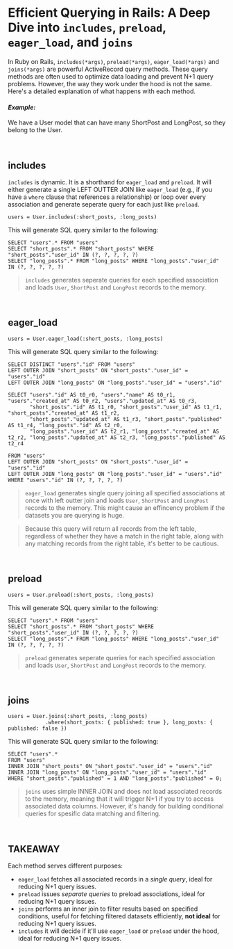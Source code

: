 # Efficient Querying in Rails: A Deep Dive into `includes`, `preload`, `eager_load`, and `joins`

In Ruby on Rails, `includes(*args)`, `preload(*args)`, `eager_load(*args)` and `joins(*args)` are powerful ActiveRecord query methods. These query methods are often used to optimize data loading and prevent N+1 query problems. However, the way they work under the hood is not the same. Here's a detailed explanation of what happens with each method.

#### _Example:_
We have a User model that can have many ShortPost and LongPost, so they belong to the User.

<br>

## includes

`includes` is dynamic. It is a shorthand for `eager_load` and `preload`. It will either generate a single LEFT OUTTER JOIN like `eager_load` (e.g., if you have a `where` clause that references a relationship) or loop over every association and generate seperate query for each just like `preload`.

```
users = User.includes(:short_posts, :long_posts)
```

This will generate SQL query similar to the following:

```
SELECT "users".* FROM "users"
SELECT "short_posts".* FROM "short_posts" WHERE "short_posts"."user_id" IN (?, ?, ?, ?, ?)
SELECT "long_posts".* FROM "long_posts" WHERE "long_posts"."user_id" IN (?, ?, ?, ?, ?)
```

> `includes` generates seperate queries for each specified association and loads `User`, `ShortPost` and `LongPost` records to the memory.


<br>

## eager_load
```
users = User.eager_load(:short_posts, :long_posts)
```

This will generate SQL query similar to the following:

```
SELECT DISTINCT "users"."id" FROM "users"
LEFT OUTER JOIN "short_posts" ON "short_posts"."user_id" = "users"."id"
LEFT OUTER JOIN "long_posts" ON "long_posts"."user_id" = "users"."id"

SELECT "users"."id" AS t0_r0, "users"."name" AS t0_r1, "users"."created_at" AS t0_r2, "users"."updated_at" AS t0_r3,
       "short_posts"."id" AS t1_r0, "short_posts"."user_id" AS t1_r1, "short_posts"."created_at" AS t1_r2,
       "short_posts"."updated_at" AS t1_r3, "short_posts"."published" AS t1_r4, "long_posts"."id" AS t2_r0,
       "long_posts"."user_id" AS t2_r1, "long_posts"."created_at" AS t2_r2, "long_posts"."updated_at" AS t2_r3, "long_posts"."published" AS t2_r4 

FROM "users"
LEFT OUTER JOIN "short_posts" ON "short_posts"."user_id" = "users"."id"
LEFT OUTER JOIN "long_posts" ON "long_posts"."user_id" = "users"."id"
WHERE "users"."id" IN (?, ?, ?, ?, ?)
```

> `eager_load` generates single query joining all specified associations at once with left outter join and loads `User`, `ShortPost` and `LongPost` records to the memory. This might cause an effincency problem if the datasets you are querying is huge. 

> Because this query will return all records from the left table, regardless of whether they have a match in the right table, along with any matching records from the right table, it's better to be cautious.

<br>


## preload
```
users = User.preload(:short_posts, :long_posts)
```

This will generate SQL query similar to the following:

```
SELECT "users".* FROM "users"
SELECT "short_posts".* FROM "short_posts" WHERE "short_posts"."user_id" IN (?, ?, ?, ?, ?)
SELECT "long_posts".* FROM "long_posts" WHERE "long_posts"."user_id" IN (?, ?, ?, ?, ?)
```

> `preload` generates seperate queries for each specified association and loads `User`, `ShortPost` and `LongPost` records to the memory.

<br>

## joins

```
users = User.joins(:short_posts, :long_posts)
            .where(short_posts: { published: true }, long_posts: { published: false })
```

This will generate SQL query similar to the following:

```
SELECT "users".*
FROM "users"
INNER JOIN "short_posts" ON "short_posts"."user_id" = "users"."id"
INNER JOIN "long_posts" ON "long_posts"."user_id" = "users"."id"
WHERE "short_posts"."published" = 1 AND "long_posts"."published" = 0;
```

> `joins` uses simple INNER JOIN and does not load associated records to the memory, meaning that it will trigger N+1 if you try to access associated data columns. However, it's handy for building conditional queries for spesific data matching and filtering.

<br>

## TAKEAWAY

Each method serves different purposes:

* `eager_load` fetches all associated records in a _single query_, ideal for reducing N+1 query issues.
* `preload` issues _separate queries_ to preload associations, ideal for reducing N+1 query issues.
* `joins` performs an inner join to filter results based on specified conditions, useful for fetching filtered datasets efficiently, **not ideal** for reducing N+1 query issues.
* `includes` it will decide if it'll use `eager_load` or `preload` under the hood, ideal for reducing N+1 query issues.

<br>

